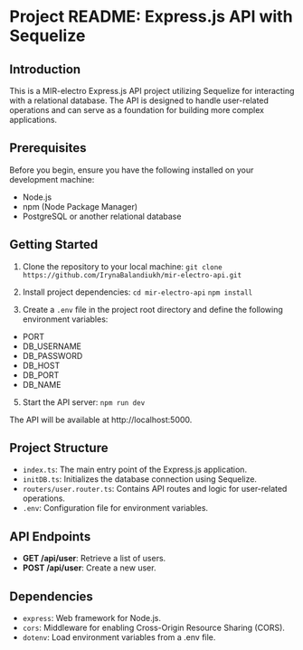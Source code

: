 # Project README: Express.js API with Sequelize

## Introduction

This is a MIR-electro Express.js API project utilizing Sequelize for interacting with a relational database. The API is designed to handle user-related operations and can serve as a foundation for building more complex applications.

## Prerequisites

Before you begin, ensure you have the following installed on your development machine:

- Node.js
- npm (Node Package Manager)
- PostgreSQL or another relational database

## Getting Started

1. Clone the repository to your local machine:
`git clone https://github.com/IrynaBalandiukh/mir-electro-api.git`

2. Install project dependencies:
`cd mir-electro-api`
`npm install`

4. Create a `.env` file in the project root directory and define the following environment variables:

- PORT
- DB_USERNAME
- DB_PASSWORD
- DB_HOST
- DB_PORT
- DB_NAME

5. Start the API server:
`npm run dev`

The API will be available at http://localhost:5000.


## Project Structure

- `index.ts`: The main entry point of the Express.js application.
- `initDB.ts`: Initializes the database connection using Sequelize.
- `routers/user.router.ts`: Contains API routes and logic for user-related operations.
- `.env`: Configuration file for environment variables.

## API Endpoints

- **GET /api/user**: Retrieve a list of users.
- **POST /api/user**: Create a new user.

## Dependencies

- `express`: Web framework for Node.js.
- `cors`: Middleware for enabling Cross-Origin Resource Sharing (CORS).
- `dotenv`: Load environment variables from a .env file.
